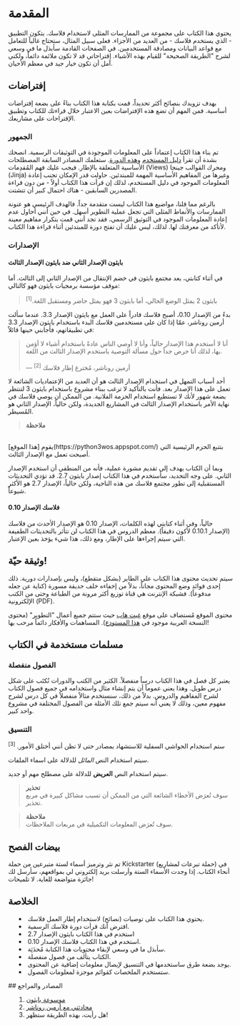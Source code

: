 # المقدمة

يحتوي هذا الكتاب على مجموعة من الممارسات المثلى لاستخدام فلاسك. يتكون التطبيق - الذي يستخدم فلاسك - من العديد من الأجزاء. فعلى سبيل المثال، ستحتاج غالباً للتعامل مع قواعد البيانات ومصادقة المستخدمين. في الصفحات القادمة سأبذل ما في وسعي لشرح "الطريقة الصحيحة" للقيام بهذه الأشياء. إقتراحاتي قد لا تكون ملائمة دائماً، ولكني آمل أن تكون خيار جيد في معظم الأحيان.

## إفتراضات

بهدف تزويدك بنصائح أكثر تحديداً، قمت بكتابة هذا الكتاب بناءً على بضعة إفتراضات أساسية. فمن المهم أن تضع هذه الإفتراضات بعين الاعتبار خلال قراءتك للكتاب وتطبيق الإقتراحات على مشاريعك.

### الجمهور

تم بناء هذا الكتاب إعتماداً على المعلومات الموجودة في التوثيقات الرسمية. انصحك بشدة أن تقرأ [دليل المستخدم](http://flask.pocoo.org/docs/#user-s-guide) و[هذه الدورة](http://flask.pocoo.org/docs/tutorial/). ستعلمك المصادر السابقة المصطلحات الأساسية المتعلقة بالإطار. فيجب عليك فهم المُقدِمات (Views) ومحرك القوالب جينجا (Jinja) وغيرها من المفاهيم الأساسية المهمة للمبتدئين. حاولت قدر الإمكان تجنب إعادة المعلومات الموجود في دليل المستخدم، لذلك إن قرأت هذا الكتاب أولاً - من دون قراءة المصدرين السابقين - هناك احتمال كبير أن تتشتت.

بالرغم مما قلنا، مواضيع هذا الكتاب ليست متقدمة جداً. فالهدف الرئيسي هو عنونة الممارسات والأنماط المثلى التي تجعل عملية التطوير أسهل. في حين أنني أحاول عدم إعادة المعلومات الموجود في التوثيق الرسمي، فقد تجد أنني قمت بتكرار مفاهيم معينة لأتأكد من معرفتك لها. لذلك، ليس عليك أن تفتح دورة للمبتدئين أثناء قراءة هذا الكتاب.

### الإصدارات

#### بايثون الإصدار الثاني ضد بايثون الإصدار الثالث

في أثناء كتابتي، يعد مجتمع بايثون في خضم الإنتقال من الإصدار الثاني إلى الثالث. أما موقف مؤسسة برمجيات بايثون فهو كالتالي:

> بايثون 2 يمثل الوضع الحالي، أما بايثون 3 فهو يمثل حاضر ومستقبل اللغة.<sup>[1]</sup>

بدءً من الإصدار 0.10، أصبح فلاسك قادراً على العمل مع بايثون الإصدار 3.3. عندما سألت أرمين روناشر، عمّا إذا كان على مستخدمين فلاسك البدء باستخدام بايثون الإصدار 3.3 في تطبيقاتهم، فأجابني حينها قائلاً:

> أنا لا أستخدم هذا الإصدار حالياً، وأنا لا أوصي الناس عادةً باستخدام أشياء لا أؤمن بها، لذلك أنا حرص جداً حول مسألة التوصية باستخدم الإصدار الثالث من اللغة.
<br/><br/>
— أرمين روناشر، مُخترع إطار فلاسك <sup>[2]</sup>

أحد أسباب التمهل في استخدام الإصدار الثالث هو أن العديد من الإعتماديات الشائعة لا تعمل على هذا الإصدار بعد. فأنت بالتأكيد لا ترغب ببناء مشروع باستخدام بايثون 3 لتنتظر بضعة شهور لأنك لا تستطيع استخدام الحزمة الفلانية. من الممكن أن يوصي فلاسك في نهاية الأمر باستخدام الإصدار الثالث في المشاريع الجديدة، ولكن حالياً، الإصدار الثاني هو المُسيطر.

> **ملاحظة** 
<br/>
يقوم [هذا الموقع](https://python3wos.appspot.com/) بتتبع الحزم الرئيسية التي أصبحت تعمل مع الإصدار الثالث.

وبما أن الكتاب يهدف إلى تقديم مشورة عملية، فأنه من المنطقي أن استخدم الإصدار الثاني. على وجه التحديد، سأستخدم في هذا الكتاب إصدار بايثون 2.7. قد تؤدي التحديثات المستقبلية إلى تطور مجتمع فلاسك من هذه الناحية، ولكن حالياً، الإصدار 2.7 هو الأكثر شيوعاً.

#### فلاسك الإصدار 0.10

حالياً، وفي أثناء كتابتي لهذه الكلمات، الإصدار 0.10 هو الإصدار الأحدث من فلاسك (الإصدار 0.10.1 لأكون دقيقاً). معظم الدروس في هذا الكتاب لن تتأثر بالتحديثات الطفيفة التي سيتم إجراءها على الإطار، ومع ذلك، هذا شيء يؤخذ بعين الإعتبار.

## وثيقة حيّة!

سيتم تحديث محتوى هذا الكتاب على الطاير (بشكل متقطع)، وليس بإصدارات دورية. ذلك إحدى فوائد وضع المحتوى مجاناً، بدلاً من إخفاءه خلف حديقة مسورة (كناية عن جعله مدفوعاً). فشبكة الإنترنت هي قناة توزيع أكثر مرونة من الطباعة وحتى من الكتب الإلكترونية (PDF).

 محتوى الموقع مُستضاف على موقع [غيت هاب](https://github.com/rpicard/explore-flask) حيث ستتم جميع أعمال "التطوير" (محتوى النسخة العربية موجود في [هذا المستودع](github.com/ahmadnourallah/exploreflask)). المساهمات والأفكار دائماً مرحب بها!

## مسلمات مستخدمة في الكتاب

### الفصول منفصلة

يعتبر كل فصل في هذا الكتاب درساً منفصلاً. الكثير من الكتب والدورات تُكتَب على شكل درس طويل. وهذا يعني عموماً أن يتم إنشاء مثال واستخدامه في جميع فصول الكتاب لشرح المفاهيم والدروس. بدلاً من ذلك، سنستخدم مثالاً منفصلاً في كل درس لشرح مفهوم معين، وذلك لا يعني أنه سيتم جمع تلك الأمثلة من الفصول المختلفة في مشروع واحد كبير.

### التنسيق

ستم استخدام الحواشي السفلية للاستشهاد بمصادر حتى لا تظن أنني أختلق الأمور. <sup>[3]</sup>

سيتم استخدام النص *المائل* للدلالة على اسماء الملفات.

سيتم استخدام النص **العريض** للدلالة على مصطلح مهم أو جديد.

<blockquote>
<b>تحذير</b><br/>
 سوف تُعرَض الأخطاء الشائعة التي من الممكن أن تسبب مشاكل كبيرة في مربع تحذير.
</blockquote>
<blockquote>
<b>ملاحظة</b><br/>
 سوف تُعرَض المعلومات التكميلية في مربعات الملاحظات.
</blockquote>

## بيضات الفصح

تم نثر وترميز أسماء لستة متبرعين من حملة Kickstarter (حملة تبرعات لمشاريع) في أنحاء الكتاب. إذا وجدت الأسماء الستة وأرسلت بريد إلكتروني لي بمواقعهم، سأرسل لك جائزة متواضعة للغاية. لا تلميحات!

## الخلاصة

<ul style='list-style-type: disc; list-style-position: inside;'>
  <li>يحتوي هذا الكتاب على توصيات (نصائح) لاستخدام إطار العمل فلاسك.</li>
  <li>افترض أنك قرأت دورة فلاسك الرسمية.</li>
  <li>استخدم في هذا الكتاب بايثون الإصدار 2.7</li>
  <li>استخدم في هذا الكتاب فلاسك الإصدار 0.10.</li>
  <li>سأبذل ما في وسعي لإبقاء محتويات هذا الكتابة مُحدَثِة.</li>
  <li>الكتاب يتألف من فصول منفصلة.</li>
  <li>يوجد بضعة طرق ساستخدمها في التنسيق لإيصال معلومات إضافية عن المحتوى.</li>
  <li>ستستخدم الملخصات كقوائم موجزة لمعلومات الفصول.</li>
</ul>
## المصادر والمراجع

<ol style='list-style-type: decimal; list-style-position: inside;'>
  <li><a href='http://wiki.python.org/moin/Python2orPython3'>موسوعة بايثون</a></li>
  <li><a href='https://www.youtube.com/watch?feature=player_detailpage&v=fs20qdvm0K4#t=190'>محادثتي مع أرمين روناشر</a></li>
  <li>هل رأيت، بهذه الطريقة ستظهر!</li>
</ol>

